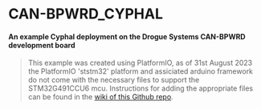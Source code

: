 # CAN-BPWRD_CYPHAL 
#### An example Cyphal deployment on the Drogue Systems CAN-BPWRD development board


> This example was created using PlatformIO, as of 31st August 2023 the PlatformIO 'ststm32' platform and assiciated arduino framework do not come with the necessary files to support the STM32G491CCU6 mcu. Instructions for adding the appropriate files can be found in the [wiki of this Github repo](https://github.com/Drogue-Systems/CAN-BPWRD_CYPHAL/wiki/PlatformIO-setup).
